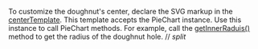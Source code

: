 To customize the doughnut's center, declare the SVG markup in the [centerTemplate](/Documentation/ApiReference/UI_Components/dxPieChart/Configuration/#centerTemplate). This template accepts the PieChart instance. Use this instance to call PieChart methods. For example, call the [getInnerRaduis()](/Documentation/ApiReference/UI_Components/dxPieChart/Methods/#getInnerRadius) method to get the radius of the doughnut hole.
// _split_